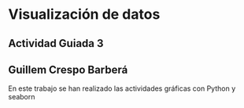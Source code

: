 # Visualización de datos

## Actividad Guiada 3

## Guillem Crespo Barberá


En este trabajo se han realizado las actividades  gráficas con Python y  seaborn

